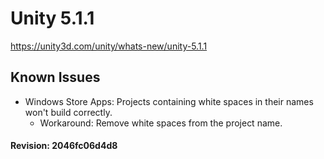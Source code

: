 # Unity 5.1.1
https://unity3d.com/unity/whats-new/unity-5.1.1

## Known Issues

<ul>
<li>Windows Store Apps: Projects containing white spaces in their names won't build correctly.  
<ul>
<li>Workaround: Remove white spaces from the project name.</li>
</ul></li>
</ul>

#### Revision: 2046fc06d4d8
